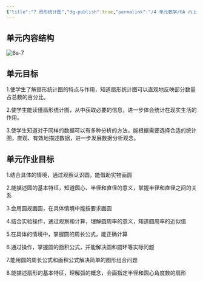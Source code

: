 ```yaml
---
{"title":"7 扇形统计图","dg-publish":true,"permalink":"/4 单元教学/6A 六上/7 扇形统计图/","dgPassFrontmatter":true,"noteIcon":""}
---
```



## 单元内容结构

![6a-7](https://r2.edui123.com/2023/05/6a-7.png)

## 单元目标

1.使学生了解扇形统计图的特点与作用，知道扇形统计图可以直观地反映部分数量占总数的百分比。

2.使学生能读懂扇形统计图，从中获取必要的信息，进一步体会统计在现实生活的作用。

3.使学生知道对于同样的数据可以有多种分析的方法，能根据需要选择合适的统计图，直观、有效地描述数据，进一步发展数据分析观念。

## 单元作业目标

1.结合具体的情境，通过观察认识圆，能借助实物画圆

2.能描述圆的基本特征，知道圆心、半径和直径的意义，掌握半径和直径之间的关系

3.会用圆规画圆，在具体情境中能按要求画圆

4.结合实验操作，通过观察和计算，理解圆周率的意义，知道圆周率的近似值

5.在具体的情境中，掌握圆的周长公式，能正确计算

6.通过操作，掌握圆的面积公式，并能解决圆和圆环等实际问题

7.能用圆的周长公式和面积公式解决简单的图形组合问题

8.能描述扇形的基本特征，理解弧的概念，会画指定半径和圆心角度数的扇形
